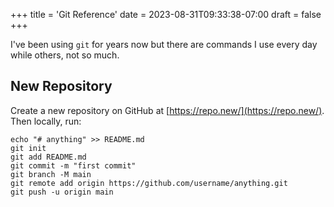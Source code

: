 +++
title = 'Git Reference'
date = 2023-08-31T09:33:38-07:00
draft = false
+++

I've been using `git` for years now but there are commands I use every day while others, not so much.

## New Repository

Create a new repository on GitHub at [https://repo.new/](https://repo.new/). Then locally, run:

```
echo "# anything" >> README.md
git init
git add README.md
git commit -m "first commit"
git branch -M main
git remote add origin https://github.com/username/anything.git
git push -u origin main
```